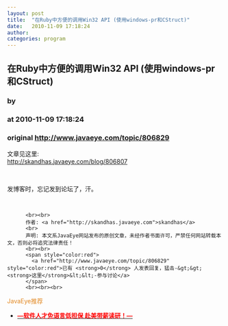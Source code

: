 ```yaml
---
layout: post
title:  "在Ruby中方便的调用Win32 API (使用windows-pr和CStruct)"
date:   2010-11-09 17:18:24
author: 
categories: program
---
```


## 在Ruby中方便的调用Win32 API (使用windows-pr和CStruct)
### by 
### at 2010-11-09 17:18:24
### original <http://www.javaeye.com/topic/806829>

<p>文章见这里:<br><a href="http://skandhas.javaeye.com/blog/806807">http://skandhas.javaeye.com/blog/806807</a></p>
<p> </p>
<p>发博客时，忘记发到论坛了，汗。</p>
<p> </p>
          
          <br><br>
          作者: <a href="http://skandhas.javaeye.com">skandhas</a> 
          <br>
          声明: 本文系JavaEye网站发布的原创文章，未经作者书面许可，严禁任何网站转载本文，否则必将追究法律责任！
          <br><br>
          <span style="color:red">
            <a href="http://www.javaeye.com/topic/806829" style="color:red">已有 <strong>0</strong> 人发表回复，猛击-&gt;&gt;<strong>这里</strong>&lt;&lt;-参与讨论</a>
          </span>
          <br><br><br>
<span style="color:#e28822">JavaEye推荐</span>
<br>
<ul><li><a href="http://www.iteye.com/clicks/433"><span style="color:red;font-weight:bold">—软件人才免语言低担保 赴美带薪读研！— </span></a></li></ul>
<br><br><br>